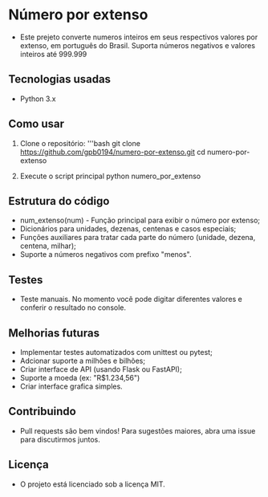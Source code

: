 # Número por extenso 
- Este prejeto converte numeros inteiros em seus respectivos valores por extenso,
  em português do Brasil. Suporta números negativos e valores inteiros até 999.999

## Tecnologias usadas
- Python 3.x

## Como usar

1. Clone o repositório:
   '''bash
   git clone
   https://github.com/gpb0194/numero-por-extenso.git
   cd numero-por-extenso

2. Execute o script principal
   python numero_por_extenso

## Estrutura do código
- num_extenso(num) - Função principal para exibir o número por extenso;
- Dicionários para unidades, dezenas, centenas e casos especiais;
- Funções auxiliares para tratar cada parte do número (unidade, dezena, centena, milhar);
- Suporte a números negativos com prefixo "menos".

## Testes
- Teste manuais. No momento você pode digitar diferentes valores e conferir o resultado no console.

## Melhorias futuras
- Implementar testes automatizados com unittest ou pytest;
- Adcionar suporte a milhões e bilhões;
- Criar interface de API (usando Flask ou FastAPI);
- Suporte a moeda (ex: "R$1.234,56")
- Criar interface grafica simples.

## Contribuindo
- Pull requests são bem vindos! Para sugestões maiores, abra uma issue para discutirmos juntos.

## Licença
- O projeto está licenciado sob a licença MIT.
